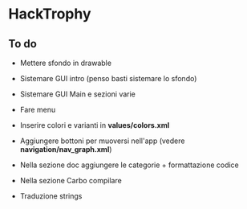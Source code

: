 # HackTrophy

## To do

- Mettere sfondo in drawable

- Sistemare GUI intro (penso basti sistemare lo sfondo)
- Sistemare GUI Main e sezioni varie
- Fare menu 

- Inserire colori e varianti in **values/colors.xml**
- Aggiungere bottoni per muoversi nell'app (vedere **navigation/nav_graph.xml**)

- Nella sezione doc aggiungere le categorie + formattazione codice
- Nella sezione Carbo compilare 

- Traduzione strings